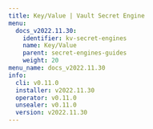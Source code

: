```yaml
---
title: Key/Value | Vault Secret Engine
menu:
  docs_v2022.11.30:
    identifier: kv-secret-engines
    name: Key/Value
    parent: secret-engines-guides
    weight: 20
menu_name: docs_v2022.11.30
info:
  cli: v0.11.0
  installer: v2022.11.30
  operator: v0.11.0
  unsealer: v0.11.0
  version: v2022.11.30
---
```


